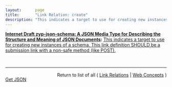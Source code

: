 ```yaml
---
layout:      page
title:       "Link Relation: create"
description: "This indicates a target to use for creating new instances of a schema. This link definition SHOULD be a submission link with a non-safe method (like POST)."
---
```


**[Internet Draft zyp-json-schema: A JSON Media Type for Describing the Structure and Meaning of JSON Documents](/specs/IETF/I-D/zyp-json-schema "JSON (JavaScript Object Notation) Schema defines the media type &#34;application/schema+json&#34;, a JSON based format for defining the structure of JSON data. JSON Schema provides a contract for what JSON data is required for a given application and how to interact with it. JSON Schema is intended to define validation, documentation, hyperlink navigation, and interaction control of JSON data."):** [This indicates a target to use for creating new instances of a schema. This link definition SHOULD be a submission link with a non-safe method (like POST).](http://tools.ietf.org/html/draft-zyp-json-schema#section-6.1.1.2 "Read documentation for Link Relation &#34;create&#34;")

<br/>
<hr/>

<p style="float : left"><a href="create.json" title="Get JSON representing this particular Web Concept">Get JSON</a></p>
<p style="text-align: right">Return to list of all ( <a href="../link-relations">Link Relations</a> | <a href="../">Web Concepts</a> )</p>
